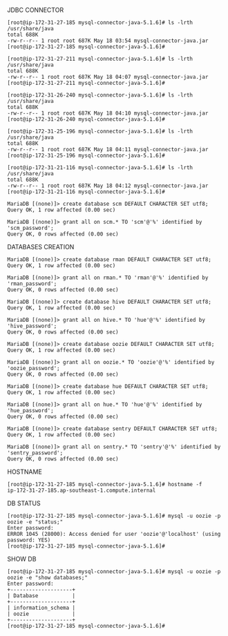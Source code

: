 

JDBC CONNECTOR

	[root@ip-172-31-27-185 mysql-connector-java-5.1.6]# ls -lrth /usr/share/java
	total 688K
	-rw-r--r-- 1 root root 687K May 18 03:54 mysql-connector-java.jar
	[root@ip-172-31-27-185 mysql-connector-java-5.1.6]#

	[root@ip-172-31-27-211 mysql-connector-java-5.1.6]# ls -lrth /usr/share/java
	total 688K
	-rw-r--r-- 1 root root 687K May 18 04:07 mysql-connector-java.jar
	[root@ip-172-31-27-211 mysql-connector-java-5.1.6]#

	[root@ip-172-31-26-240 mysql-connector-java-5.1.6]# ls -lrth /usr/share/java
	total 688K
	-rw-r--r-- 1 root root 687K May 18 04:10 mysql-connector-java.jar
	[root@ip-172-31-26-240 mysql-connector-java-5.1.6]#

	[root@ip-172-31-25-196 mysql-connector-java-5.1.6]# ls -lrth /usr/share/java
	total 688K
	-rw-r--r-- 1 root root 687K May 18 04:11 mysql-connector-java.jar
	[root@ip-172-31-25-196 mysql-connector-java-5.1.6]#

	[root@ip-172-31-21-116 mysql-connector-java-5.1.6]# ls -lrth /usr/share/java
	total 688K
	-rw-r--r-- 1 root root 687K May 18 04:12 mysql-connector-java.jar
	[root@ip-172-31-21-116 mysql-connector-java-5.1.6]#

	MariaDB [(none)]> create database scm DEFAULT CHARACTER SET utf8;
	Query OK, 1 row affected (0.00 sec)

	MariaDB [(none)]> grant all on scm.* TO 'scm'@'%' identified by 'scm_password';
	Query OK, 0 rows affected (0.00 sec)


DATABASES CREATION

	MariaDB [(none)]> create database rman DEFAULT CHARACTER SET utf8;
	Query OK, 1 row affected (0.00 sec)

	MariaDB [(none)]> grant all on rman.* TO 'rman'@'%' identified by 'rman_password';
	Query OK, 0 rows affected (0.00 sec)

	MariaDB [(none)]> create database hive DEFAULT CHARACTER SET utf8;
	Query OK, 1 row affected (0.00 sec)

	MariaDB [(none)]> grant all on hive.* TO 'hue'@'%' identified by 'hive_password';
	Query OK, 0 rows affected (0.00 sec)

	MariaDB [(none)]> create database oozie DEFAULT CHARACTER SET utf8;
	Query OK, 1 row affected (0.00 sec)

	MariaDB [(none)]> grant all on oozie.* TO 'oozie'@'%' identified by 'oozie_password';
	Query OK, 0 rows affected (0.00 sec)

	MariaDB [(none)]> create database hue DEFAULT CHARACTER SET utf8;
	Query OK, 1 row affected (0.00 sec)

	MariaDB [(none)]> grant all on hue.* TO 'hue'@'%' identified by 'hue_password';
	Query OK, 0 rows affected (0.00 sec)

	MariaDB [(none)]> create database sentry DEFAULT CHARACTER SET utf8;
	Query OK, 1 row affected (0.00 sec)

	MariaDB [(none)]> grant all on sentry.* TO 'sentry'@'%' identified by 'sentry_password';
	Query OK, 0 rows affected (0.00 sec)


HOSTNAME

	[root@ip-172-31-27-185 mysql-connector-java-5.1.6]# hostname -f
	ip-172-31-27-185.ap-southeast-1.compute.internal


DB STATUS

	[root@ip-172-31-27-185 mysql-connector-java-5.1.6]# mysql -u oozie -p oozie -e "status;"
	Enter password:
	ERROR 1045 (28000): Access denied for user 'oozie'@'localhost' (using password: YES)
	[root@ip-172-31-27-185 mysql-connector-java-5.1.6]#


SHOW DB
	
	[root@ip-172-31-27-185 mysql-connector-java-5.1.6]# mysql -u oozie -p oozie -e "show databases;"
	Enter password:
	+--------------------+
	| Database           |
	+--------------------+
	| information_schema |
	| oozie              |
	+--------------------+
	[root@ip-172-31-27-185 mysql-connector-java-5.1.6]#



